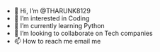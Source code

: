 - 👋 Hi, I’m @THARUNK8129
- 👀 I’m interested in Coding
- 🌱 I’m currently learning Python
- 💞️ I’m looking to collaborate on Tech companies 
- 📫 How to reach me email me

<!---
THARUNK8129/THARUNK8129 is a ✨ special ✨ repository because its `README.md` (this file) appears on your GitHub profile.
You can click the Preview link to take a look at your changes.
--->
